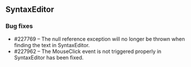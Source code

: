 ## SyntaxEditor

### Bug fixes

* \#227769 – The null reference exception will no longer be thrown when finding the text in SyntaxEditor.
* \#227962 – The MouseClick event is not triggered properly in SyntaxEditor has been fixed.